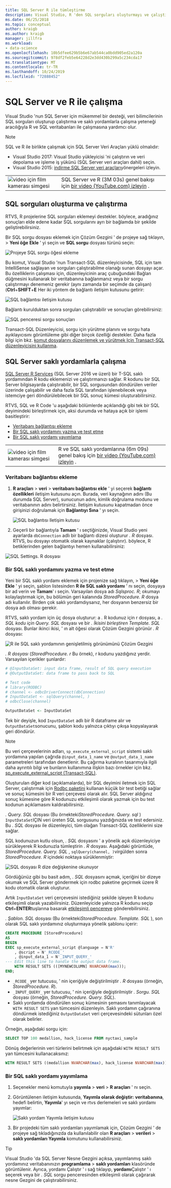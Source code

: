 ```yaml
---
title: SQL Server R ile tümleştirme
description: Visual Studio, R 'den SQL sorguları oluşturmayı ve çalıştırmayı ve R 'nin Saklı yordamlarla çalışma özelliğini destekler.
ms.date: 06/25/2018
ms.topic: conceptual
author: kraigb
ms.author: kraigb
manager: jillfra
ms.workload:
- data-science
ms.openlocfilehash: 10b5dfee629b5b6e67ab544ca0bdd905ed2a120a
ms.sourcegitcommit: 978df2feb5e64228d2e3dd430b299a5c234cda17
ms.translationtype: MT
ms.contentlocale: tr-TR
ms.lasthandoff: 10/24/2019
ms.locfileid: "72888452"
---
```

# <a name="work-with-sql-server-and-r"></a>SQL Server ve R ile çalışma

Visual Studio 'nun SQL Server için mükemmel bir desteği, veri bilimcilerinin SQL sorguları oluşturup çalıştırma ve saklı yordamlarla çalışma yeteneği aracılığıyla R ve SQL veritabanları ile çalışmasına yardımcı olur.

> [!Note]
> SQL ve R ile birlikte çalışmak için SQL Server Veri Araçları yüklü olmalıdır:
> - Visual Studio 2017: Visual Studio yükleyicisi 'ni çalıştırın ve veri depolama ve işleme iş yükünü (SQL Server veri araçları dahil) seçin.
> - Visual Studio 2015: [indirme SQL Server veri araçları](/sql/ssdt/download-sql-server-data-tools-ssdt)yönergeleri izleyin.

|   |   |
|---|---|
| ![video için film kamerası simgesi](../install/media/video-icon.png "Video izleyin") | SQL Server ve R (3M 03s) genel bakışı için [bir video (YouTube.com) izleyin](https://www.youtube.com/watch?v=n4AYr0QIwdQ) . |

## <a name="create-and-run-sql-queries"></a>SQL sorguları oluşturma ve çalıştırma

RTVS, R projelerine SQL sorguları eklemeyi destekler. böylece, aradığınız sonuçları elde edene kadar SQL sorgularını ayrı bir bağlamda bir şekilde geliştirebilirsiniz.

Bir SQL sorgu dosyası eklemek için Çözüm Gezgini ' de projeye sağ tıklayın, > **Yeni öğe** **Ekle** ' yi seçin ve **SQL sorgu** dosyası türünü seçin:

![Projeye SQL sorgu öğesi ekleme](media/sql-add-item.png)

Bu komut, Visual Studio 'nun Transact-SQL düzenleyicisinde, SQL için tam IntelliSense sağlayan ve sorguları çalıştırabilme olanağı sunan dosyayı açar. Bu özelliklerin çalışması için, düzenleyicinin araç çubuğundaki Bağlan düğmesini kullanarak bir veritabanına bağlanmanız veya bir sorgu çalıştırmayı denemeniz gerekir (aynı zamanda bir seçimde da çalışan) (**Ctrl**+**SHIFT**+**E** Her iki yöntem de bağlantı iletişim kutusunu getirir:

![SQL bağlantısı iletişim kutusu](media/sql-connection-dialog.png)

Bağlantı kurulduktan sonra sorguları çalıştırabilir ve sonuçları görebilirsiniz:

![SQL penceresi sorgu sonuçları](media/sql-query-results.png)

Transact-SQL Düzenleyicisi, sorgu için yürütme planını ve sorgu hata ayıklayıcısını görüntüleme gibi diğer birçok özelliği destekler.
Daha fazla bilgi için bkz. [komut dosyalarını düzenlemek ve yürütmek Için Transact-SQL düzenleyicisini kullanma](https://msdn.microsoft.com/library/hh272706.aspx).

## <a name="work-with-sql-server-stored-procedures"></a>SQL Server saklı yordamlarla çalışma

[SQL Server R Services](/sql/advanced-analytics/r/sql-server-r-services) (SQL Server 2016 ve üzeri) bir T-SQL saklı yordamından R kodu eklemenizi ve çalıştırmanızı sağlar. R kodunu bir SQL Server bilgisayarda çalıştırabilir, bir SQL sorgusundan döndürülen veriler üzerinde çalışabilir ve daha fazla SQL tarafından işlenebilecek veya istemciye geri döndürülebilecek bir SQL sonuç kümesi oluşturabilirsiniz.

RTVS, SQL ve R Code 'u aşağıdaki bölümlerde açıklandığı gibi tek bir SQL deyimindeki birleştirmek için, aksi durumda ve hataya açık bir işlemi basitleştirir:

- [Veritabanı bağlantısı ekleme](#add-a-database-connection)
- [Bir SQL saklı yordamını yazma ve test etme](#write-and-test-a-sql-stored-procedure)
- [Bir SQL saklı yordamı yayımlama](#publish-a-sql-stored-procedure)

|   |   |
|---|---|
| ![video için film kamerası simgesi](../install/media/video-icon.png "Video izleyin") | R ve SQL saklı yordamlarına (6m 09s) genel bakış için [bir video (YouTube.com) izleyin](https://www.youtube.com/watch?v=dFKIT2OitWQ) . |

### <a name="add-a-database-connection"></a>Veritabanı bağlantısı ekleme

1. **R araçları** > **veri** > **veritabanı bağlantısı ekle** ' yi seçerek **bağlantı özellikleri** iletişim kutusunu açın. Burada, veri kaynağının adını (Bu durumda SQL Server), sunucunun adını, kimlik doğrulama modunu ve veritabanının adını belirtirsiniz. İletişim kutusunu kapatmadan önce girişinizi doğrulamak için **Bağlantıyı Sına** ' yı seçin.

    ![SQL bağlantısı Iletişim kutusu](media/sql-connection-string-dialog.png)

1. Geçerli bir bağlantıyla **Tamam** ' ı seçtiğinizde, Visual Studio yeni ayarlarda `dbConnection` adlı bir bağlantı dizesi oluşturur *. R* dosyası. RTVS, bu dosyayı otomatik olarak kaynaklar (çalıştırır). böylece, R betiklerinden gelen bağlantıyı hemen kullanabilirsiniz:

![SQL Settings. R dosyası](media/sql-settings-dot-r.png)

### <a name="write-and-test-a-sql-stored-procedure"></a>Bir SQL saklı yordamını yazma ve test etme

Yeni bir SQL saklı yordamı eklemek için projenize sağ tıklayın, > **Yeni öğe** **Ekle** ' yi seçin, şablon listesinden **R ile SQL saklı yordamı** ' nı seçin, dosyaya bir ad verin ve **Tamam**' ı seçin. Varsayılan dosya adı *Sqlsproc. R*; okumayı kolaylaştırmak için, bu bölümün geri kalanında *StoredProcedure. R* dosya adı kullanılır. Birden çok saklı yordamdıysanız, her dosyanın benzersiz bir dosya adı olması gerekir.

RTVS, saklı yordam için üç dosya oluşturur: a *.* R kodunuz için r dosyası, a *. SQL kodu için Query. SQL* dosyası ve bir *. İkisini birleştiren Template. SQL* dosyası. Bunlar ikinci ikisi, ' ın alt öğesi olarak Çözüm Gezgini görünür *. R* dosyası:

![R ile SQL saklı yordamının genişletilmiş görünümünü Çözüm Gezgini](media/sql-solution-explorer-expanded.png)

*. R dosyası* (*StoredProcedure. r* Bu örnek), r kodunu yazdığınız yerdir. Varsayılan içerikler şunlardır:

```R
# @InputDataSet: input data frame, result of SQL query execution
# @OutputDataSet: data frame to pass back to SQL

# Test code
# library(RODBC)
# channel <- odbcDriverConnect(dbConnection)
# InputDataSet <- sqlQuery(channel, )
# odbcClose(channel)

OutputDataSet <- InputDataSet
```

Tek bir deyişle, kod `InputDataSet` adlı bir R dataframe alır ve `OutputDataSet`sonucunu, şablon kodu yalnızca çıktıyı çıkışa kopyalayarak geri döndürür.

> [!Note]
> Bu veri çerçevelerinin adları, `sp_execute_external_script` sistemi saklı yordamına yapılan çağrıda `@input_data_1_name` ve `@output_data_1_name` parametreleri tarafından denetlenir. Bu çağırma kuralının tasarımıyla ilgili daha ayrıntılı bilgi ve bunların kullanımına ilişkin bazı örnekler için bkz. [sp_execute_external_script (Transact-SQL)](/sql/relational-databases/system-stored-procedures/sp-execute-external-script-transact-sql).

Oluşturulan diğer kod (açıklamalarda), bir SQL deyimini iletmek için SQL Server, çalıştırmak için [Rodbc paketini](https://cran.r-project.org/web/packages/RODBC/index.html) kullanan küçük bir test betiği sağlar ve sonuç kümesini bir R veri çerçevesi olarak alır. SQL Server aldığınız sonuç kümesine göre R kodunuzu etkileşimli olarak yazmak için bu test kodunun açıklamasını kaldırabilirsiniz.

*. Query. SQL* dosyası (Bu örnekteki*StoredProcedure. Query. sql* ) `InputDataSet`IÇIN veri üreten SQL sorgusunu yazdığınızda ve test edersiniz. Bu *. SQL* dosyası ile düzenleyici, tüm olağan Transact-SQL özelliklerini size sağlar.

SQL kodunuzun kutlu olsun, *. SQL* dosyasını ' a yönelik açık düzenleyiciye sürükleyerek R kodunuzla tümleştirin *. R* dosyası. Aşağıdaki görüntüde, *StoredProcedure. Query. SQL* , `sqlQuery(channel, )`virgülden sonra *StoredProcedure. R* içindeki noktaya sürüklenmiştir:

![SQL dosyası R dize değişkenine okunuyor](media/sql-reference-sql-file-from-r.png)

Gördüğünüz gibi bu basit adım, *. SQL* dosyasını açmak, içeriğini bir dizeye okumak ve SQL Server göndermek için rodbc paketine geçirmek üzere R kodu otomatik olarak oluşturur.

Artık `InputDataSet` veri çerçevesini istediğiniz şekilde işleyen R kodunu etkileşimli olarak yazabilirsiniz. Düzenleyicide yalnızca R kodunu seçip **Ctrl**+**ENTER**tuşlarına basarak [etkileşimli pencereye](interactive-repl-for-r-in-visual-studio.md) gönderebilirsiniz.

*. Şablon. SQL* dosyası (Bu örnekteki*StoredProcedure. Template. SQL* ), son olarak SQL saklı yordamınız oluşturmaya yönelik şablonu içerir:

```sql
CREATE PROCEDURE [StoredProcedure]
AS
BEGIN
EXEC sp_execute_external_script @language = N'R'
    , @script = N'_RCODE_'
    , @input_data_1 = N'_INPUT_QUERY_'
--- Edit this line to handle the output data frame.
    WITH RESULT SETS (([MYNEWCOLUMN] NVARCHAR(max)));
END;
```

- `_RCODE_` yer tutucusu, ' nin içeriğiyle değiştirilmiştir *. R* dosyası (örneğin, *StoredProcedure. R*).
- `_INPUT_QUERY_` yer tutucusu, ' nin içeriğiyle değiştirilmiştir *. Sorgu. SQL* dosyası (örneğin, *StoredProcedure. Query. SQL*).
- Saklı yordamda döndürülen sonuç kümesinin şemasını tanımlayacak `WITH RESULT SETS` yan tümcesini düzenleyin. Saklı yordamın çağıranına döndürmek istediğiniz `OutputDataSet` veri çerçevesindeki sütunları özel olarak belirler.

Örneğin, aşağıdaki sorgu için:

```sql
SELECT TOP 100 medallion, hack_license FROM nyctaxi_sample
```

Dönüş değerlerinin veri türlerini belirtmek için aşağıdaki `WITH RESULT SETS` yan tümcesini kullanacaksınız:

```sql
WITH RESULT SETS ((medallion NVARCHAR(max), hack_license NVARCHAR(max)));
```

### <a name="publish-a-sql-stored-procedure"></a>Bir SQL saklı yordamı yayımlama

1. Seçenekler menü komutuyla **yayımla** > **veri** > **R araçları** ' nı seçin.
1. Görüntülenen iletişim kutusunda, **Yayımla olarak değiştir:** **veritabanına**, hedefi belirtin, **Yayımla**' yı seçin ve rtvs derlemeleri ve saklı yordamı yayımlar:

    ![Saklı yordam Yayımla iletişim kutusu](media/sql-publish-with-options.png)

1. Bir projedeki tüm saklı yordamları yayımlamak için, Çözüm Gezgini ' de projeye sağ tıkladığınızda da kullanılabilir olan **R araçları** > **verileri** > **saklı yordamları Yayımla** komutunu kullanabilirsiniz.

> [!Tip]
> Visual Studio 'da SQL Server Nesne Gezgini açıksa, yayımlanmış saklı yordamınız veritabanınızın **programlama** > **saklı yordamları** klasöründe görüntülenir. Ayrıca, yordamı Çalıştır ' ı sağ tıklayıp, **yordamı**Çalıştır ' ı seçerek veya bir *. SQL* sorgu penceresinden etkileşimli olarak çağırarak nesne Gezgini de çalıştırabilirsiniz.
